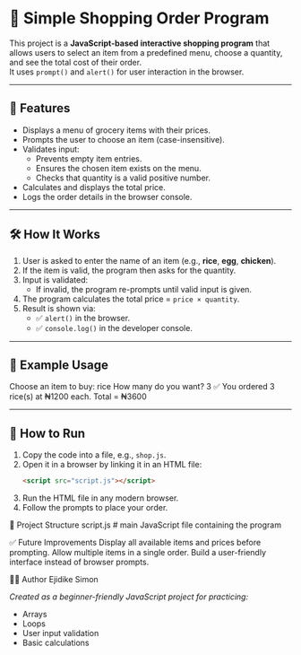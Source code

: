 # 🛒 Simple Shopping Order Program

This project is a **JavaScript-based interactive shopping program** that allows users to select an item from a predefined menu, choose a quantity, and see the total cost of their order.  
It uses `prompt()` and `alert()` for user interaction in the browser.

---

## 📌 Features
- Displays a menu of grocery items with their prices.
- Prompts the user to choose an item (case-insensitive).
- Validates input:
  - Prevents empty item entries.
  - Ensures the chosen item exists on the menu.
  - Checks that quantity is a valid positive number.
- Calculates and displays the total price.
- Logs the order details in the browser console.

---

## 🛠️ How It Works
1. User is asked to enter the name of an item (e.g., **rice**, **egg**, **chicken**).
2. If the item is valid, the program then asks for the quantity.
3. Input is validated:
   - If invalid, the program re-prompts until valid input is given.
4. The program calculates the total price = `price × quantity`.
5. Result is shown via:
   - ✅ `alert()` in the browser.
   - ✅ `console.log()` in the developer console.

---

## 🧾 Example Usage
Choose an item to buy: rice
How many do you want? 3
✅ You ordered 3 rice(s) at ₦1200 each.
Total = ₦3600



---

## 🚀 How to Run
1. Copy the code into a file, e.g., `shop.js`.
2. Open it in a browser by linking it in an HTML file:
   ```html
   <script src="script.js"></script>
3. Run the HTML file in any modern browser.
4. Follow the prompts to place your order.


📂 Project Structure
script.js    # main JavaScript file containing the program

✅ Future Improvements
Display all available items and prices before prompting.
Allow multiple items in a single order.
Build a user-friendly interface instead of browser prompts.

👨‍💻 Author
Ejidike Simon

*Created as a beginner-friendly JavaScript project for practicing:*
- Arrays
- Loops
- User input validation
- Basic calculations